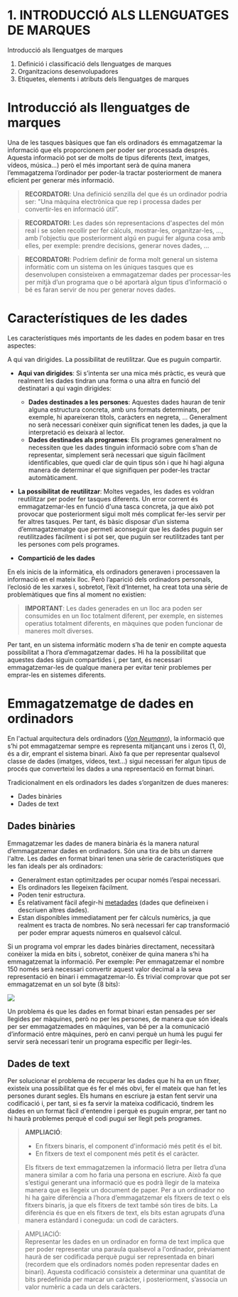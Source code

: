 # 1. INTRODUCCIÓ ALS LLENGUATGES DE MARQUES
Introducció als llenguatges de marques
1. Definició i classificació dels llenguatges de marques
2. Organitzacions desenvolupadores
3. Etiquetes, elements i atributs dels llenguatges de marques
# Introducció als llenguatges de marques
Una de les tasques bàsiques que fan els ordinadors és emmagatzemar la informació que els proporcionem per poder ser processada després. Aquesta informació pot ser de molts de tipus diferents (text, imatges, vídeos, música…) però el més important serà de quina manera l’emmagatzema l’ordinador per poder-la tractar posteriorment de manera eficient per generar més informació.
>**RECORDATORI**: 
Una definició senzilla del que és un ordinador podria ser: "Una màquina electrònica que rep i processa dades per convertir-les en informació útil”.

>**RECORDATORI**:
Les dades són representacions d'aspectes del món real i se solen recollir per fer càlculs, mostrar-les, organitzar-les, ..., amb l'objectiu que posteriorment algú en pugui fer alguna cosa amb elles, per exemple: prendre decisions, generar noves dades, …

>**RECORDATORI**:
Podríem definir de forma molt general un sistema informàtic com un sistema on les úniques tasques que es desenvolupen consisteixen a emmagatzemar dades per processar-les per mitjà d’un programa que o bé aportarà algun tipus d’informació o bé es faran servir de nou per generar noves dades.
# Característiques de les dades
Les característiques més importants de les dades en podem basar en tres aspectes:

A qui van dirigides.
La possibilitat de reutilitzar.
Que es puguin compartir.
- **Aqui van dirigides**:
	Si s’intenta ser una mica més pràctic, es veurà que realment les dades tindran una forma o una altra en funció del destinatari a qui vagin dirigides:
	- **Dades destinades a les persones**: Aquestes dades hauran de tenir alguna estructura concreta, amb uns formats determinats, per exemple, hi apareixeran títols, caràcters en negreta, ... Generalment no serà necessari conèixer quin significat tenen les dades, ja que la interpretació es deixarà al lector.
	-   **Dades destinades als programes**: Els programes generalment no necessiten que les dades tinguin informació sobre com s’han de representar, simplement serà necessari que siguin fàcilment identificables, que quedi clar de quin tipus són i que hi hagi alguna manera de determinar el que signifiquen per poder-les tractar automàticament.

- **La possibilitat de reutilitzar**:
	Moltes vegades, les dades es voldran reutilitzar per poder fer tasques diferents. Un error corrent és emmagatzemar-les en funció d'una tasca concreta, ja que això pot provocar que posteriorment sigui molt més complicat fer-les servir per fer altres tasques. Per tant, és bàsic disposar d’un sistema d’emmagatzematge que permeti aconseguir que les dades puguin ser reutilitzades fàcilment i si pot ser, que puguin ser reutilitzades tant per les persones com pels programes.

- **Compartició de les dades**

En els inicis de la informàtica, els ordinadors generaven i processaven la informació en el mateix lloc. Però l’aparició dels ordinadors personals, l’eclosió de les xarxes i, sobretot, l’èxit d’Internet, ha creat tota una sèrie de problemàtiques que fins al moment no existien: 

>**IMPORTANT**:
Les dades generades en un lloc ara poden ser consumides en un lloc totalment diferent, per exemple, en sistemes operatius totalment diferents, en màquines que poden funcionar de maneres molt diverses. 

Per tant, en un sistema informàtic modern s’ha de tenir en compte aquesta possibilitat a l’hora d’emmagatzemar dades. Hi ha la possibilitat que aquestes dades siguin compartides i, per tant, és necessari emmagatzemar-les de qualque manera per evitar tenir problemes per emprar-les en sistemes diferents.
# Emmagatzematge de dades en ordinadors
En l'actual arquitectura dels ordinadors ([_Von Neumann_](https://ca.wikipedia.org/wiki/John_von_Neumann "Clicar per ampliar")), la informació que s’hi pot emmagatzemar sempre es representa mitjançant uns i zeros (1, 0), és a dir, emprant el sistema binari. Això fa que per representar qualsevol classe de dades (imatges, vídeos, text…) sigui necessari fer algun tipus de procés que converteixi les dades a una representació en format binari.

Tradicionalment en els ordinadors les dades s’organitzen de dues maneres:
- Dades binàries
- Dades de text
## Dades binàries
Emmagatzemar les dades de manera binària és la manera natural d’emmagatzemar dades en ordinadors. Són una tira de bits un darrere l'altre. Les dades en format binari tenen una sèrie de característiques que les fan ideals per als ordinadors:
- Generalment estan optimitzades per ocupar només l’espai necessari.
- Els ordinadors les llegeixen fàcilment.
- Poden tenir estructura.
- És relativament fàcil afegir-hi [metadades](https://es.wikipedia.org/wiki/Metadatos "Clicar per ampliar") (dades que defineixen i descriuen altres dades).
- Estan disponibles immediatament per fer càlculs numèrics, ja que realment es tracta de nombres. No serà necessari fer cap transformació per poder emprar aquests números en qualsevol càlcul.

Si un programa vol emprar les dades binàries directament, necessitarà conèixer la mida en bits i, sobretot, conèixer de quina manera s’hi ha emmagatzemat la informació. Per exemple: Per emmagatzemar el nombre 150 només serà necessari convertir aquest valor decimal a la seva representació en binari i emmagatzemar-lo. És trivial comprovar que pot ser emmagatzemat en un sol byte (8 bits):

![](https://i.imgur.com/rJYWbuf.png)

Un problema és que les dades en format binari estan pensades per ser llegides per màquines, però no per les persones, de manera que són ideals per ser emmagatzemades en màquines, van bé per a la comunicació d’informació entre màquines, però en canvi perquè un humà les pugui fer servir serà necessari tenir un programa específic per llegir-les.
## Dades de text
Per solucionar el problema de recuperar les dades que hi ha en un fitxer, existeix una possibilitat que és fer el més obvi, fer el mateix que han fet les persones durant segles. Els humans en escriure ja estan fent servir una codificació i, per tant, si es fa servir la mateixa codificació, tindrem les dades en un format fàcil d'entendre i perquè es puguin emprar, per tant no hi haurà problemes perquè el codi pugui ser llegit pels programes.

>**AMPLIACIÓ**:
>-   En fitxers binaris, el component d'informació més petit és el bit.
>-   En fitxers de text el component més petit és el caràcter.
>
>Els fitxers de text emmagatzemen la informació lletra per lletra d’una manera similar a com ho faria una persona en escriure. Això fa que s’estigui generant una informació que es podrà llegir de la mateixa manera que es llegeix un document de paper. Per a un ordinador no hi ha gaire diferència a l’hora d’emmagatzemar els fitxers de text o els fitxers binaris, ja que els fitxers de text també són tires de bits. La diferència és que en els fitxers de text, els bits estan agrupats d’una manera estàndard i coneguda: un codi de caràcters.

>AMPLIACIÓ:  
>Representar les dades en un ordinador en forma de text implica que per poder representar una paraula qualsevol a l'ordinador, prèviament haurà de ser codificada perquè pugui ser representada en binari (recordem que els ordinadors només poden representar dades en binari). Aquesta codificació consisteix a determinar una quantitat de bits predefinida per marcar un caràcter, i posteriorment, s’associa un valor numèric a cada un dels caràcters.